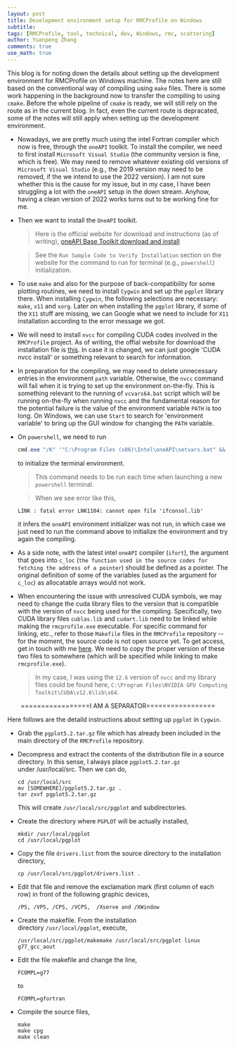 ```yaml
---
layout: post
title: Development environment setup for RMCProfile on Windows
subtitle:
tags: [RMCProfile, tool, technical, dev, Windows, rmc, scattering]
author: Yuanpeng Zhang
comments: true
use_math: true
---
```


<style>
    .faq-container {
        margin: 0 auto;
    }
    .faq-question {
        margin-bottom: 10px;
        font-weight: bold;
        cursor: pointer;
    }
    .faq-answer {
        display: none;
        margin-bottom: 20px;
    }
    .callout {
        background-color: #e8f4fd; /* Light blue background */
        border-left: 5px solid #007BFF; /* Blue accent on the left */
        box-shadow: 0 2px 5px rgba(0,0,0,0.1); /* Subtle shadow for depth */
        font-family: Arial, sans-serif; /* Ensuring the font is consistent */
    }
    .multiline-span {
        display: block; /* or display: inline-block; */
    }
</style>

This blog is for noting down the details about setting up the development environment for RMCProfile on Windows machine. The notes here are still based on the conventional way of compiling using `make` files. There is some work happening in the background now to transfer the compiling to using `cmake`. Before the whole pipeline of `cmake` is ready, we will still rely on the route as in the current blog. In fact, even the current route is depracated, some of the notes will still apply when setting up the development environment.

- Nowadays, we are pretty much using the intel Fortran compiler which now is free, through the `oneAPI` toolkit. To install the compiler, we need to first install `Microsoft Visual Studio` (the community version is fine, which is free). We may need to remove whatever existing old versions of `Microsoft Visual Studio` (e.g., the 2019 version may need to be removed, if the we intend to use the 2022 version). I am not sure whether this is the cause for my issue, but in my case, I have been struggling a lot with the `oneAPI` setup in the down stream. Anyhow, having a clean version of 2022 works turns out to be working fine for me.

- Then we want to install the `OneAPI` toolkit.

   > Here is the official website for download and instructions (as of writing), [oneAPI Base Toolkit download and install](https://www.intel.com/content/www/us/en/developer/tools/oneapi/base-toolkit-download.html?operatingsystem=windows)

   > See the `Run Sample Code to Verify Installation` section on the website for the command to run for terminal (e.g., `powershell`) initialization.

- To use `make` and also for the purpose of back-compatibility for some plotting routines, we need to install `Cygwin` and set up the `pgplot` library there. When installing `Cygwin`, the following selections are necessary: `make`, `x11` and `xorg`. Later on when installing the `pgplot` library, if some of the `X11` stuff are missing, we can Google what we need to include for `X11` installation according to the error message we got.

- We will need to install `nvcc` for compiling CUDA codes involved in the `RMCProfile` project. As of writing, the offial website for download the installation file is [this](https://developer.nvidia.com/cuda-downloads). In case it is changed, we can just google 'CUDA nvcc install' or something relevant to search for information.

- In preparation for the compiling, we may need to delete unnecessary entries in the environment `path` variable. Otherwise, the `nvcc` command will fail when it is trying to set up the environment on-the-fly. This is something relevant to the running of `vcvars64.bat` script which will be running on-the-fly when running `nvcc` and the fundamental reason for the potential failure is the value of the environment variable `PATH` is too long. On Windows, we can use `Start` to search for 'environment variable' to bring up the GUI window for changing the `PATH` variable.

- On `powershell`, we need to run

   ```powershell
   cmd.exe "/K" '"C:\Program Files (x86)\Intel\oneAPI\setvars.bat" && powershell'
   ```

    to initialize the terminal environment.

   > This command needs to be run each time when launching a new `powershell` terminal.

   > When we see error like this,

   ```
   LINK : fatal error LNK1104: cannot open file 'ifconsol.lib'
   ```

   it infers the `oneAPI` environment initializer was not run, in which case we just need to run the command above to initialize the environment and try again the compiling.

- As a side note, with the latest intel `oneAPI` compiler (`ifort`), the argument that goes into `c_loc` (`the function used in the source codes for fetching the address of a pointer`) should be defined as a pointer. The original definition of some of the variables (used as the argument for `c_loc`) as allocatable arrays would not work.

- When encountering the issue with unresolved CUDA symbols, we may need to change the cuda library files to the version that is compatible with the version of `nvcc` being used for the compiling. Specifically, two CUDA library files `cublas.lib` and `cudart.lib` need to be linked while making the `rmcprofile.exe` executable. For specific command for linking, etc., refer to those `Makefile` files in the `RMCProfile` repository -- for the moment, the source code is not open source yet. To get access, get in touch with me <a href="https://iris2020.net/contact/" target="_blank">here</a>. We need to copy the proper version of these two files to somewhere (which will be specified while linking to make `rmcprofile.exe`).

   > In my case, I was using the `12.6` version of `nvcc` and my library files could be found here, `C:\Program Files\NVIDIA GPU Computing Toolkit\CUDA\v12.6\lib\x64`.

<p style="text-align: center;">=================I AM A SEPARATOR=================</p>

Here follows are the detaild instructions about setting up `pgplot` in `Cygwin`.

- Grab the `pgplot5.2.tar.gz` file which has already been included in the main directory of the `RMCProfile` repository.

- Decompress and extract the contents of the distribution file in a source directory. In this sense, I always place `pgplot5.2.tar.gz` under /usr/local/src. Then we can do,

    ```
    cd /usr/local/src
    mv [SOMEWHERE]/pgplot5.2.tar.gz .
    tar zxvf pgplot5.2.tar.gz
    ```

    This will create `/usr/local/src/pgplot` and subdirectories.

- Create the directory where `PGPLOT` will be actually installed,

    ```
    mkdir /usr/local/pgplot
    cd /usr/local/pgplot
    ```

- Copy the file `drivers.list` from the source directory to the installation directory,

    ```
    cp /usr/local/src/pgplot/drivers.list .
    ```

- Edit that file and remove the exclamation mark (first column of each row) in front of the following graphic devices,

    ```
    /PS, /VPS, /CPS, /VCPS,  /Xserve and /XWindow
    ```

- Create the makefile. From the installation directory `/usr/local/pgplot`, execute,

    ```
    /usr/local/src/pgplot/makemake /usr/local/src/pgplot linux g77_gcc_aout
    ```

- Edit the file makefile and change the line,

    ```
    FCOMPL=g77
    ```

    to

    ```
    FCOMPL=gfortran
    ```

- Compile the source files,

    ```
    make
    make cpg
    make clean
    ```